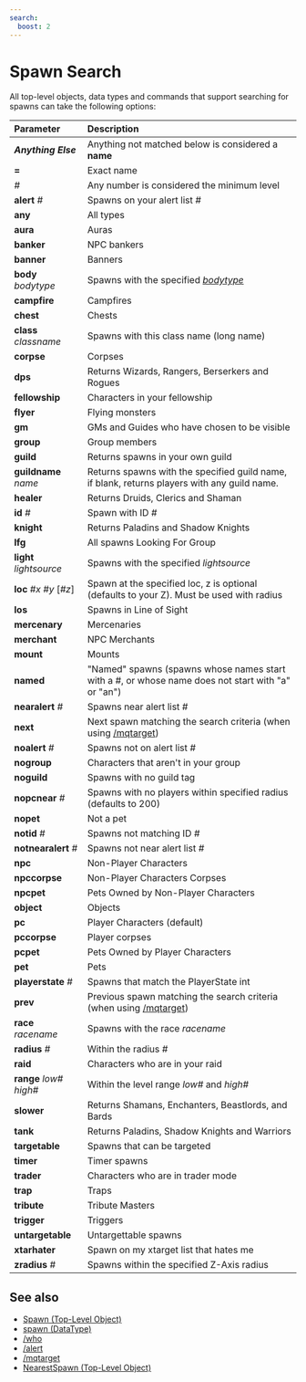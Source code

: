 ```yaml
---
search:
  boost: 2
---
```

# Spawn Search

All top-level objects, data types and commands that support searching for spawns can take the following options:

| Parameter | Description |
| :--- | :--- |
| _**Anything Else**_ | Anything not matched below is considered a **name** |
| **=** | Exact name |
| _#_ | Any number is considered the minimum level |
| **alert** _#_ | Spawns on your alert list _#_ |
| **any** | All types |
| **aura** | Auras |
| **banker** | NPC bankers |
| **banner** | Banners |
| **body** _bodytype_ | Spawns with the specified [_bodytype_](body-types.md) |
| **campfire** | Campfires |
| **chest** | Chests |
| **class** _classname_ | Spawns with this class name (long name) |
| **corpse** | Corpses |
| **dps** | Returns Wizards, Rangers, Berserkers and Rogues |
| **fellowship** | Characters in your fellowship |
| **flyer** | Flying monsters |
| **gm** | GMs and Guides who have chosen to be visible |
| **group** | Group members |
| **guild** | Returns spawns in your own guild |
| **guildname** _name_ | Returns spawns with the specified guild name, if blank, returns players with any guild name.  |
| **healer** | Returns Druids, Clerics and Shaman |
| **id** _#_ | Spawn with ID _#_ |
| **knight** | Returns Paladins and Shadow Knights |
| **lfg** | All spawns Looking For Group |
| **light** _lightsource_ | Spawns with the specified _lightsource_ |
| **loc** _#x_ _#y_ [_#z_] | Spawn at the specified loc, z is optional (defaults to your Z). Must be used with radius |
| **los** | Spawns in Line of Sight |
| **mercenary** | Mercenaries |
| **merchant** | NPC Merchants |
| **mount** | Mounts |
| **named** | "Named" spawns (spawns whose names start with a \#, or whose name does not start with "a" or "an") |
| **nearalert** _#_ | Spawns near alert list _#_ |
| **next** | Next spawn matching the search criteria (when using [/mqtarget](../commands/mqtarget.md)) |
| **noalert** _#_ | Spawns not on alert list _#_ |
| **nogroup** | Characters that aren't in your group |
| **noguild** | Spawns with no guild tag |
| **nopcnear** _#_ | Spawns with no players within specified radius (defaults to 200) |
| **nopet** | Not a pet |
| **notid** _#_ | Spawns not matching ID _#_ |
| **notnearalert** _#_ | Spawns not near alert list _#_ |
| **npc** | Non-Player Characters |
| **npccorpse** | Non-Player Characters Corpses |
| **npcpet** | Pets Owned by Non-Player Characters |
| **object** | Objects |
| **pc** | Player Characters (default) |
| **pccorpse** | Player corpses |
| **pcpet** | Pets Owned by Player Characters |
| **pet** | Pets |
| **playerstate** _#_ | Spawns that match the PlayerState int |
| **prev** | Previous spawn matching the search criteria (when using [/mqtarget](../commands/mqtarget.md))|
| **race** _racename_ | Spawns with the race _racename_ |
| **radius** _#_ | Within the radius _#_ |
| **raid** | Characters who are in your raid |
| **range** _low#_ _high#_ | Within the level range _low#_ and _high#_ |
| **slower** | Returns Shamans, Enchanters, Beastlords, and Bards |
| **tank** | Returns Paladins, Shadow Knights and Warriors |
| **targetable** | Spawns that can be targeted |
| **timer** | Timer spawns |
| **trader** | Characters who are in trader mode |
| **trap** | Traps |
| **tribute** | Tribute Masters |
| **trigger** | Triggers |
| **untargetable** | Untargettable spawns |
| **xtarhater** | Spawn on my xtarget list that hates me |
| **zradius** _#_ | Spawns within the specified Z-Axis radius |

## See also

- [Spawn (Top-Level Object)](../top-level-objects/tlo-spawn.md)
- [spawn (DataType)](../data-types/datatype-spawn.md)
- [/who](../commands/who.md)
- [/alert](../commands/alert.md)
- [/mqtarget](../commands/mqtarget.md)
- [NearestSpawn (Top-Level Object)](../top-level-objects/tlo-nearestspawn.md)
